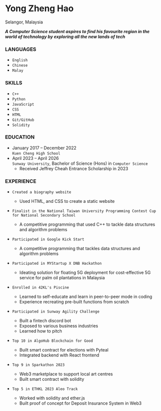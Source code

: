 # Yong Zheng Hao

Selangor, Malaysia  

**_A Computer Science student aspires to find his favourite region in the world of technology by exploring all the new lands of tech_**

### LANGUAGES

- `English`
- `Chinese`
- `Malay`

### SKILLS

- `C++`
- `Python`
- `JavaScript`
- `CSS`
- `HTML`
- `Git/GitHub`
- `Solidity`

### EDUCATION

- January 2017 – December 2022  
  `Kuen Cheng High School`
- April 2023 – April 2026  
  `Sunway University`, Bachelor of Science (Hons) in `Computer Science`
  - Received Jeffrey Cheah Entrance Scholarship in 2023

### EXPERIENCE

- `Created a biography website`

  - Used HTML, and CSS to create a static website

- `Finalist in the National Taiwan University Programming Contest Cup for National Secondary School`

  - A competitive programming that used C++ to tackle data structures and algorithm problems

- `Participated in Google Kick Start`

  - A competitive programming that tackles data structures and algorithm problems

- `Participated in MYStartup X DNB Hackathon`

  - Ideating solution for floating 5G deployment for cost-effective 5G service for palm oil plantations in Malaysia

- `Enrolled in 42KL's Piscine`

  - Learned to self-educate and learn in peer-to-peer mode in coding
  - Experience recreating pre-built functions from scratch

- `Participated in Sunway Agility Challenge`

  - Built a fintech discord bot
  - Exposed to various business industries
  - Learned how to pitch

- `Top 10 in AlgoHub Blockchain for Good`
  - Built smart contract for elections with Pyteal
  - Integrated backend with React frontend
- `Top 9 in Sparkathon 2023`
  - Web3 marketplace to support local art centres
  - Built smart contract with solidity
- `Top 5 in ETHKL 2023 Aleo Track`
  - Worked with solidity and ether.js
  - Built proof of concept for Deposit Insurance System in Web3

